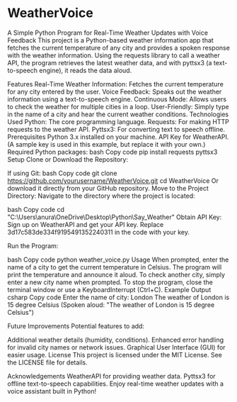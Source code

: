 # WeatherVoice

A Simple Python Program for Real-Time Weather Updates with Voice Feedback
This project is a Python-based weather information app that fetches the current temperature of any city and provides a spoken response with the weather information. Using the requests library to call a weather API, the program retrieves the latest weather data, and with pyttsx3 (a text-to-speech engine), it reads the data aloud.

Features
Real-Time Weather Information: Fetches the current temperature for any city entered by the user.
Voice Feedback: Speaks out the weather information using a text-to-speech engine.
Continuous Mode: Allows users to check the weather for multiple cities in a loop.
User-Friendly: Simply type in the name of a city and hear the current weather conditions.
Technologies Used
Python: The core programming language.
Requests: For making HTTP requests to the weather API.
Pyttsx3: For converting text to speech offline.
Prerequisites
Python 3.x installed on your machine.
API Key for WeatherAPI. (A sample key is used in this example, but replace it with your own.)
Required Python packages:
bash
Copy code
pip install requests pyttsx3
Setup
Clone or Download the Repository:

If using Git:
bash
Copy code
git clone https://github.com/yourusername/WeatherVoice.git
cd WeatherVoice
Or download it directly from your GitHub repository.
Move to the Project Directory: Navigate to the directory where the project is located:

bash
Copy code
cd "C:\Users\anura\OneDrive\Desktop\Python\Say_Weather"
Obtain API Key: Sign up on WeatherAPI and get your API key. Replace 3d17c583de334f9195491352240311 in the code with your key.

Run the Program:

bash
Copy code
python weather_voice.py
Usage
When prompted, enter the name of a city to get the current temperature in Celsius.
The program will print the temperature and announce it aloud.
To check another city, simply enter a new city name when prompted.
To stop the program, close the terminal window or use a KeyboardInterrupt (Ctrl+C).
Example Output
csharp
Copy code
Enter the name of city: London
The weather of London is 15 degree Celsius
(Spoken aloud: "The weather of London is 15 degree Celsius")

Future Improvements
Potential features to add:

Additional weather details (humidity, conditions).
Enhanced error handling for invalid city names or network issues.
Graphical User Interface (GUI) for easier usage.
License
This project is licensed under the MIT License. See the LICENSE file for details.

Acknowledgements
WeatherAPI for providing weather data.
Pyttsx3 for offline text-to-speech capabilities.
Enjoy real-time weather updates with a voice assistant built in Python!
